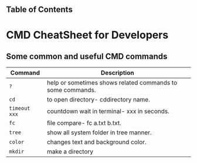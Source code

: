 ## Table of Contents

# CMD CheatSheet for Developers

## Some common and useful CMD commands  


| Command                         | Description                         |
| ------------------------------- | ----------------------------------- |
| `?` | help or sometimes shows related commands to some commands.|
| `cd`                            | to open directory- cd<space>directory name.|
| `timeout xxx`                   | countdown wait in terminal- xxx in seconds. |
| `fc`       | file compare- fc a.txt b.txt.      |
| `tree`    | show all system folder in tree manner.                |
| `color`                    | changes text and background color.              |
| `mkdir`            | make a directory                |
